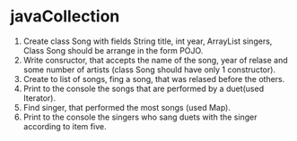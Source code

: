 # javaCollection

 1. Create class Song with fields String title, int year, ArrayList<String> singers, Class Song should be arrange in the form POJO.
 2. Write consructor, that accepts the name of the song, year of relase and some number of artists (class Song should have only 1 constructor).
 3. Create to list of songs, fing a song, that was relased before the others.
 4. Print to the console the songs that are performed by a duet(used Iterator).
 5. Find singer, that performed the most songs (used Map).
 6. Print to the console the singers who sang duets with the singer according to item five.

